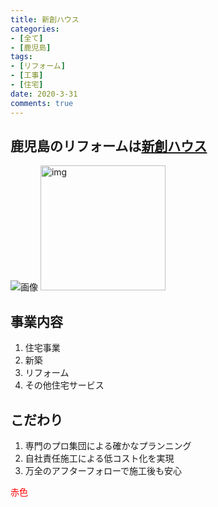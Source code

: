 ```yaml
---
title: 新創ハウス
categories:
- [全て]
- [鹿児島]
tags:
- [リフォーム]
- [工事]
- [住宅]
date: 2020-3-31
comments: true
---
```

<!-- ここから記事を書く -->
## 鹿児島のリフォームは[新創ハウス](https://shinsou-kagoshima.com/)

![画像](/img/tree.jpg)
<img width="200" alt="img" src="/img/sakura.jpg"> 

## 事業内容
1. 住宅事業
2. 新築
3. リフォーム
4. その他住宅サービス  

## こだわり
1. 専門のプロ集団による確かなプランニング
2. 自社責任施工による低コスト化を実現
3. 万全のアフターフォローで施工後も安心




<font color="red">赤色</font>






